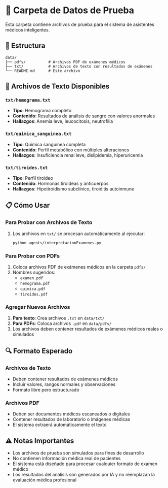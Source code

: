 # 📁 Carpeta de Datos de Prueba

Esta carpeta contiene archivos de prueba para el sistema de asistentes médicos inteligentes.

## 📂 Estructura

```
data/
├── pdfs/          # Archivos PDF de exámenes médicos
├── txt/           # Archivos de texto con resultados de exámenes
└── README.md      # Este archivo
```

## 📄 Archivos de Texto Disponibles

### `txt/hemograma.txt`
- **Tipo**: Hemograma completo
- **Contenido**: Resultados de análisis de sangre con valores anormales
- **Hallazgos**: Anemia leve, leucocitosis, neutrofilia

### `txt/quimica_sanguinea.txt`
- **Tipo**: Química sanguínea completa
- **Contenido**: Perfil metabólico con múltiples alteraciones
- **Hallazgos**: Insuficiencia renal leve, dislipidemia, hiperuricemia

### `txt/tiroides.txt`
- **Tipo**: Perfil tiroideo
- **Contenido**: Hormonas tiroideas y anticuerpos
- **Hallazgos**: Hipotiroidismo subclínico, tiroiditis autoinmune

## 📋 Cómo Usar

### Para Probar con Archivos de Texto
1. Los archivos en `txt/` se procesan automáticamente al ejecutar:
   ```bash
   python agents/interpretacionExamenes.py
   ```

### Para Probar con PDFs
1. Coloca archivos PDF de exámenes médicos en la carpeta `pdfs/`
2. Nombres sugeridos:
   - `examen.pdf`
   - `hemograma.pdf`
   - `quimica.pdf`
   - `tiroides.pdf`

### Agregar Nuevos Archivos
1. **Para texto**: Crea archivos `.txt` en `data/txt/`
2. **Para PDFs**: Coloca archivos `.pdf` en `data/pdfs/`
3. Los archivos deben contener resultados de exámenes médicos reales o simulados

## 🔍 Formato Esperado

### Archivos de Texto
- Deben contener resultados de exámenes médicos
- Incluir valores, rangos normales y observaciones
- Formato libre pero estructurado

### Archivos PDF
- Deben ser documentos médicos escaneados o digitales
- Contener resultados de laboratorio o imágenes médicas
- El sistema extraerá automáticamente el texto

## ⚠️ Notas Importantes

- Los archivos de prueba son simulados para fines de desarrollo
- No contienen información médica real de pacientes
- El sistema está diseñado para procesar cualquier formato de examen médico
- Los resultados del análisis son generados por IA y no reemplazan la evaluación médica profesional 
